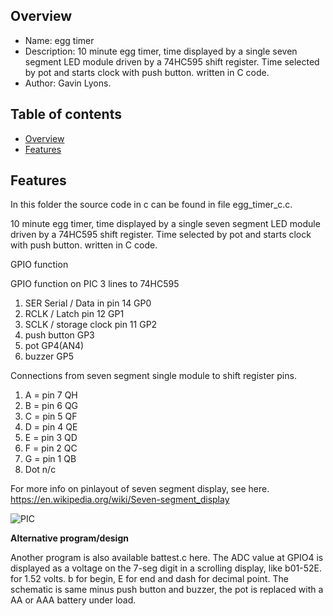
Overview
--------------------------------------------
* Name: egg timer
* Description: 10 minute egg timer, time displayed by a single seven segment LED module driven by 
a 74HC595 shift register. Time selected by pot and starts clock with push button. written in C code.  
* Author: Gavin Lyons.

Table of contents
---------------------------

  * [Overview](#overview)
  * [Features](#features)


Features
----------------------

In this folder the source code in c can be found in file egg_timer_c.c.

10 minute egg timer, time displayed by a single seven segment LED module driven by 
a 74HC595 shift register. Time selected by pot and starts clock with push button. written in C code.  

GPIO function

GPIO function on PIC 3 lines to 74HC595

1. SER Serial / Data in pin 14   GP0
2. RCLK / Latch pin 12  GP1
3. SCLK / storage clock pin 11  GP2
4. push button GP3 
5. pot GP4(AN4)
6. buzzer GP5

Connections from seven segment single module to shift register pins.

1. A = pin 7 QH
2. B = pin 6 QG
3. C = pin 5 QF
4. D = pin 4 QE
5. E = pin 3 QD 
6. F = pin 2 QC
7. G = pin 1 QB
8. Dot n/c

For more info on pinlayout of seven segment display,  see here.
https://en.wikipedia.org/wiki/Seven-segment_display

![PIC](https://github.com/gavinlyonsrepo/pic_12F675_projects/blob/master/images/eggtimer.png)

**Alternative program/design**

Another program is also available battest.c here. The ADC value at GPIO4 is displayed as a
voltage on the 7-seg digit in a scrolling display, like b01-52E. for 1.52 volts.
b for begin, E for end and dash for decimal point.
The schematic is same minus push button and buzzer, the pot is replaced with a 
AA or AAA battery under load. 
 

